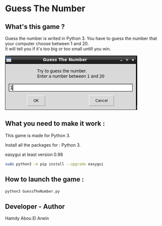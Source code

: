 # Guess The Number

## What's this game ?  

Guess the number is writed in Python 3. You have to guess the number that your computer choose between 1 and 20.    
It will tell you if it's too big or too small untill you win.


![Screenshot](screenshot.png)




## What you need to make it work :

This game is made for Python 3.  

Install all the packages for : Python 3.  

easygui at least version 0.98  

```sh
sudo python3 -m pip install --upgrade easygui  
```  

## How to launch the game :

```sh
python3 GuessTheNumber.py
```


## Developer - Author

Hamdy Abou El Anein

